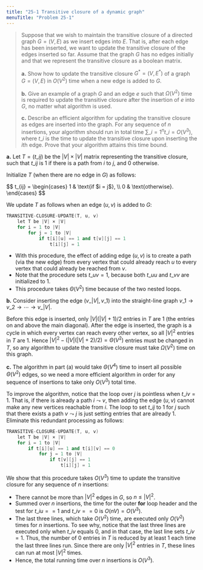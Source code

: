 ```yaml
---
title: "25-1 Transitive closure of a dynamic graph"
menuTitle: "Problem 25-1"
---
```


> Suppose that we wish to maintain the transitive closure of a directed graph $G = (V, E)$ as we insert edges into $E$. That is, after each edge has been inserted, we want to update the transitive closure of the edges inserted so far. Assume that the graph $G$ has no edges initially and that we represent the transitive closure as a boolean matrix.
>
> **a.** Show how to update the transitive closure $G^* = (V, E^*)$ of a graph $G = (V, E)$ in $O(V^2)$ time when a new edge is added to $G$.
>
> **b.** Give an example of a graph $G$ and an edge $e$ such that $\Omega(V^2)$ time is required to update the transitive closure after the insertion of $e$ into $G$, no matter what algorithm is used.
>
> **c.** Describe an efficient algorithm for updating the transitive closure as edges are inserted into the graph. For any sequence of $n$ insertions, your algorithm should run in total time $\sum\_{i = 1}^n t\_i = O(V^3)$, where $t\_i$ is the time to update the transitive closure upon inserting the $i$th edge. Prove that your algorithm attains this time bound.

**a.** Let $T = (t\_{ij})$ be the $|V| \times |V|$ matrix representing the transitive closure, such that $t\_{ij}$ is $1$ if there is a path from $i$ to $j$, and $0$ otherwise.

Initialize $T$ (when there are no edge in $G$) as follows:

<div>
$$
t_{ij} =
\begin{cases}
1 & \text{if $i = j$}, \\
0 & \text{otherwise}.
\end{cases}
$$
</div>

We update $T$ as follows when an edge $(u, v)$ is added to $G$:

```cpp
TRANSITIVE-CLOSURE-UPDATE(T, u, v)
    let T be |V| × |V|
    for i = 1 to |V|
        for j = 1 to |V|
            if t[i][u] == 1 and t[v][j] == 1
                t[i][j] = 1
```

- With this procedure, the effect of adding edge $(u, v)$ is to create a path (via the new edge) from every vertex that could already reach $u$ to every vertex that could already be reached from $v$.
- Note that the procedure sets $t\_{uv} = 1$, because both $t\_{uu}$ and $t\_{vv}$ are initialized to $1$.
- This procedure takes $\Theta(V^2)$ time because of the two nested loops.

**b.** Consider inserting the edge $(v\_{|V|}, v\_1)$ into the straight-line graph $v\_1 \to v\_2 \to \cdots \to v\_{|V|}$.

Before this edge is inserted, only $|V|(|V| + 1) / 2$ entries in $T$ are $1$ (the entries on and above the main diagonal). After the edge is inserted, the graph is a cycle in which every vertex can reach every other vertex, so all $|V|^2$ entries in $T$ are $1$. Hence $|V|^2 - (|V|(|V| + 2) / 2) = \Theta(V^2)$ entries must be changed in $T$, so any algorithm to update the transitive closure must take $\Omega(V^2)$ time on this graph.

**c.** The algorithm in part (a) would take $\Theta(V^4)$ time to insert all possible $\Theta(V^2)$ edges, so we need a more efﬁcient algorithm in order for any sequence of insertions to take only $O(V^3)$ total time.

To improve the algorithm, notice that the loop over $j$ is pointless when $t\_{iv} = 1$. That is, if there is already a path $i \leadsto v$, then adding the edge $(u, v)$ cannot make any new vertices reachable from $i$. The loop to set $t\_{ij}$ to $1$ for $j$ such that there exists a path $v \leadsto j$ is just setting entries that are already $1$. Eliminate this redundant processing as follows:

```cpp
TRANSITIVE-CLOSURE-UPDATE(T, u, v)
    let T be |V| × |V|
    for i = 1 to |V|
        if t[i][u] == 1 and t[i][v] == 0
            for j = 1 to |V|
                if t[v][j] == 1
                    t[i][j] = 1
```

We show that this procedure takes $O(V^3)$ time to update the transitive closure for any sequence of $n$ insertions:

- There cannot be more than $|V|^2$ edges in $G$, so $n \le |V|^2$.
- Summed over $n$ insertions, the time for the outer **for** loop header and the test for $t\_{iu} == 1$ and $t\_{iv} == 0$ is $O(nV) = O(V^3)$.
- The last three lines, which take $O(V^2)$ time, are executed only $O(V^2)$ times for $n$ insertions. To see why, notice that the last three lines are executed only when $t\_{iv}$ equals $0$, and in that case, the last line sets $t\_{iv} = 1$. Thus, the number of $0$ entries in $T$ is reduced by at least $1$ each time the last three lines run. Since there are only $|V|^2$ entries in $T$, these lines can run at most $|V|^2$ times.
- Hence, the total running time over $n$ insertions is $O(V^3)$.
